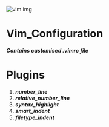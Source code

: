 ![vim img](https://upload.wikimedia.org/wikipedia/commons/thumb/9/9f/Vimlogo.svg/1200px-Vimlogo.svg.png)
# Vim_Configuration
***Contains customised .vimrc file***
# Plugins
1. ***number_line***
1. ***relative_number_line***
1. ***syntax_highlight***
1. ***smart_indent***
1. ***filetype_indent***

